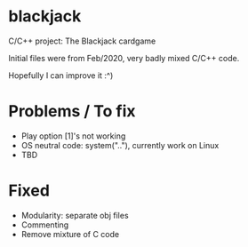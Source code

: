 # blackjack
C/C++ project: The Blackjack cardgame


Initial files were from Feb/2020, very badly mixed C/C++ code.


Hopefully I can improve it :^)

# Problems / To fix
- Play option [1]'s not working
- OS neutral code: system(".."), currently work on Linux
- TBD

# Fixed
- Modularity: separate obj files
- Commenting
- Remove mixture of C code
